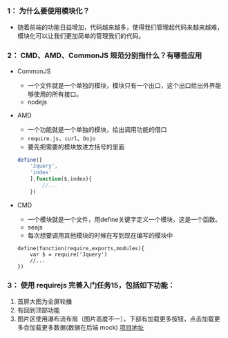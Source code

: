 ### 1： 为什么要使用模块化？
- 随着前端的功能日益增加，代码越来越多，使得我们管理起代码来越来越难，模块化可以让我们更加简单的管理我们的代码。

### 2： CMD、AMD、CommonJS 规范分别指什么？有哪些应用
- CommonJS 
    - 一个文件就是一个单独的模块，模块只有一个出口，这个出口给出外界能够使用的所有接口。
    - nodejs

- AMD
    - 一个功能就是一个单独的模块，给出调用功能的借口
    - `require.js`、`curl`、`Dojo`
    - 要先把需要的模块放进方括号的里面
    ```javascript
    define([
        'Jquery',
        'index'
        ],function($,index){
            //...
        })
    ```

- CMD 
    - 一个模块就是一个文件，用define关键字定义一个模块，这是一个函数。
    - seajs
    - 每次想要调用其他模块的时候在写到现在编写的模块中
    ```
    define(function(require,exports,modules){
        var $ = require('Jquery')
        //...
    })
    ```


### 3： 使用 requirejs 完善入门任务15，包括如下功能：
 1. 首屏大图为全屏轮播
 2. 有回到顶部功能
 3. 图片区使用瀑布流布局（图片高度不一），下部有加载更多按钮，点击加载更多会加载更多数据(数据在后端 mock)
[项目地址](https://a775691134.github.io/task/%E9%AB%98%E7%BA%A7/%E6%A8%A1%E5%9D%97%E5%8C%96/mask15/demo2.html#)